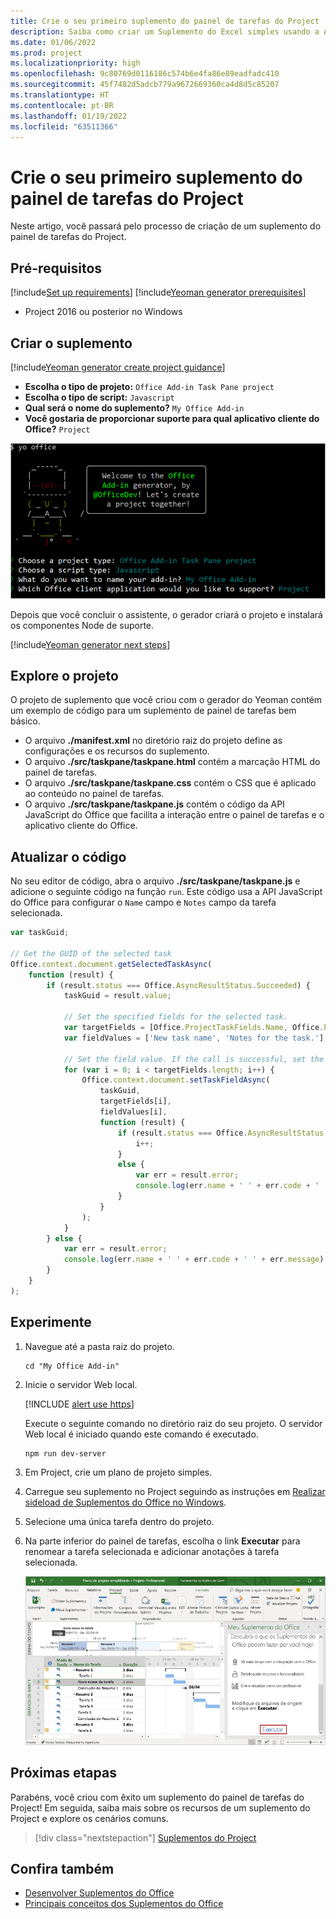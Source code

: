```yaml
---
title: Crie o seu primeiro suplemento do painel de tarefas do Project
description: Saiba como criar um Suplemento do Excel simples usando a API JS do Office.
ms.date: 01/06/2022
ms.prod: project
ms.localizationpriority: high
ms.openlocfilehash: 9c80769d0116186c574b6e4fa86e89eadfadc410
ms.sourcegitcommit: 45f7482d5adcb779a9672669360ca4d8d5c85207
ms.translationtype: HT
ms.contentlocale: pt-BR
ms.lasthandoff: 01/19/2022
ms.locfileid: "63511366"
---
```

# <a name="build-your-first-project-task-pane-add-in"></a>Crie o seu primeiro suplemento do painel de tarefas do Project

Neste artigo, você passará pelo processo de criação de um suplemento do painel de tarefas do Project.

## <a name="prerequisites"></a>Pré-requisitos

[!include[Set up requirements](../includes/set-up-dev-environment-beforehand.md)]
[!include[Yeoman generator prerequisites](../includes/quickstart-yo-prerequisites.md)]

- Project 2016 ou posterior no Windows

## <a name="create-the-add-in"></a>Criar o suplemento

[!include[Yeoman generator create project guidance](../includes/yo-office-command-guidance.md)]

- **Escolha o tipo de projeto:** `Office Add-in Task Pane project`
- **Escolha o tipo de script:** `Javascript`
- **Qual será o nome do suplemento?** `My Office Add-in`
- **Você gostaria de proporcionar suporte para qual aplicativo cliente do Office?** `Project`

![Captura de tela apresentando os avisos e respostas do gerador Yeoman em uma interface de linha de comando.](../images/yo-office-project.png)

Depois que você concluir o assistente, o gerador criará o projeto e instalará os componentes Node de suporte.

[!include[Yeoman generator next steps](../includes/yo-office-next-steps.md)]

## <a name="explore-the-project"></a>Explore o projeto

O projeto de suplemento que você criou com o gerador do Yeoman contém um exemplo de código para um suplemento de painel de tarefas bem básico.

- O arquivo **./manifest.xml** no diretório raiz do projeto define as configurações e os recursos do suplemento.
- O arquivo **./src/taskpane/taskpane.html** contém a marcação HTML do painel de tarefas.
- O arquivo **./src/taskpane/taskpane.css** contém o CSS que é aplicado ao conteúdo no painel de tarefas.
- O arquivo **./src/taskpane/taskpane.js** contém o código da API JavaScript do Office que facilita a interação entre o painel de tarefas e o aplicativo cliente do Office.

## <a name="update-the-code"></a>Atualizar o código

No seu editor de código, abra o arquivo **./src/taskpane/taskpane.js** e adicione o seguinte código na função `run`. Este código usa a API JavaScript do Office para configurar o `Name` campo e `Notes` campo da tarefa selecionada.

```js
var taskGuid;

// Get the GUID of the selected task
Office.context.document.getSelectedTaskAsync(
    function (result) {
        if (result.status === Office.AsyncResultStatus.Succeeded) {
            taskGuid = result.value;

            // Set the specified fields for the selected task.
            var targetFields = [Office.ProjectTaskFields.Name, Office.ProjectTaskFields.Notes];
            var fieldValues = ['New task name', 'Notes for the task.'];

            // Set the field value. If the call is successful, set the next field.
            for (var i = 0; i < targetFields.length; i++) {
                Office.context.document.setTaskFieldAsync(
                    taskGuid,
                    targetFields[i],
                    fieldValues[i],
                    function (result) {
                        if (result.status === Office.AsyncResultStatus.Succeeded) {
                            i++;
                        }
                        else {
                            var err = result.error;
                            console.log(err.name + ' ' + err.code + ' ' + err.message);
                        }
                    }
                );
            }
        } else {
            var err = result.error;
            console.log(err.name + ' ' + err.code + ' ' + err.message);
        }
    }
);
```

## <a name="try-it-out"></a>Experimente

1. Navegue até a pasta raiz do projeto.

    ```command&nbsp;line
    cd "My Office Add-in"
    ```

1. Inicie o servidor Web local.

    [!INCLUDE [alert use https](../includes/alert-use-https.md)]

    Execute o seguinte comando no diretório raiz do seu projeto. O servidor Web local é iniciado quando este comando é executado.

    ```command&nbsp;line
    npm run dev-server
    ```

1. Em Project, crie um plano de projeto simples.

1. Carregue seu suplemento no Project seguindo as instruções em [Realizar sideload de Suplementos do Office no Windows](../testing/create-a-network-shared-folder-catalog-for-task-pane-and-content-add-ins.md).

1. Selecione uma única tarefa dentro do projeto.

1. Na parte inferior do painel de tarefas, escolha o link **Executar** para renomear a tarefa selecionada e adicionar anotações à tarefa selecionada.

    ![Captura de tela do aplicativo Project com o suplemento do painel de tarefas carregado.](../images/project-quickstart-addin-1.png)

## <a name="next-steps"></a>Próximas etapas

Parabéns, você criou com êxito um suplemento do painel de tarefas do Project! Em seguida, saiba mais sobre os recursos de um suplemento do Project e explore os cenários comuns.

> [!div class="nextstepaction"]
> [Suplementos do Project](../project/project-add-ins.md)

## <a name="see-also"></a>Confira também

- [Desenvolver Suplementos do Office](../develop/develop-overview.md)
- [Principais conceitos dos Suplementos do Office](../overview/core-concepts-office-add-ins.md)
